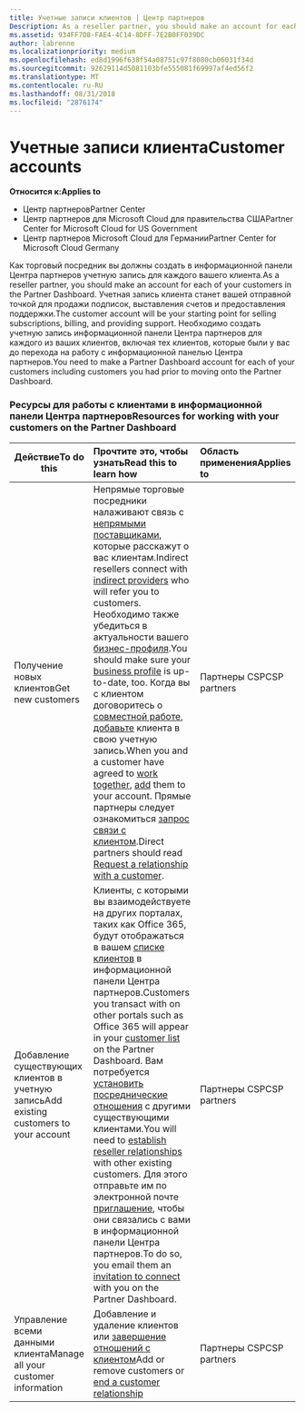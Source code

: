 ```yaml
---
title: Учетные записи клиентов | Центр партнеров
Description: As a reseller partner, you should make an account for each of your customers in Partner Center. The customer account will be your starting point for selling subscriptions, billing, and providing support.
ms.assetid: 934FF7D8-FAE4-4C14-8DFF-7E2B0FF039DC
author: labrenne
ms.localizationpriority: medium
ms.openlocfilehash: ed8d1996f638f54a08751c97f8080cb06031f34d
ms.sourcegitcommit: 92629114d5081103bfe555081f69997af4ed56f2
ms.translationtype: MT
ms.contentlocale: ru-RU
ms.lasthandoff: 08/31/2018
ms.locfileid: "2876174"
---
```

# <a name="customer-accounts"></a><span data-ttu-id="f208f-102">Учетные записи клиента</span><span class="sxs-lookup"><span data-stu-id="f208f-102">Customer accounts</span></span>

**<span data-ttu-id="f208f-103">Относится к:</span><span class="sxs-lookup"><span data-stu-id="f208f-103">Applies to</span></span>**

-  <span data-ttu-id="f208f-104">Центр партнеров</span><span class="sxs-lookup"><span data-stu-id="f208f-104">Partner Center</span></span>
-  <span data-ttu-id="f208f-105">Центр партнеров для Microsoft Cloud для правительства США</span><span class="sxs-lookup"><span data-stu-id="f208f-105">Partner Center for Microsoft Cloud for US Government</span></span>
-  <span data-ttu-id="f208f-106">Центр партнеров Microsoft Cloud для Германии</span><span class="sxs-lookup"><span data-stu-id="f208f-106">Partner Center for Microsoft Cloud Germany</span></span>

<span data-ttu-id="f208f-107">Как торговый посредник вы должны создать в информационной панели Центра партнеров учетную запись для каждого вашего клиента.</span><span class="sxs-lookup"><span data-stu-id="f208f-107">As a reseller partner, you should make an account for each of your customers in the Partner Dashboard.</span></span> <span data-ttu-id="f208f-108">Учетная запись клиента станет вашей отправной точкой для продажи подписок, выставления счетов и предоставления поддержки.</span><span class="sxs-lookup"><span data-stu-id="f208f-108">The customer account will be your starting point for selling subscriptions, billing, and providing support.</span></span> <span data-ttu-id="f208f-109">Необходимо создать учетную запись информационной панели Центра партнеров для каждого из ваших клиентов, включая тех клиентов, которые были у вас до перехода на работу с информационной панелью Центра партнеров.</span><span class="sxs-lookup"><span data-stu-id="f208f-109">You need to make a Partner Dashboard account for each of your customers including customers you had prior to moving onto the Partner Dashboard.</span></span>

### <a name="resources-for-working-with-your-customers-on-the-partner-dashboard"></a><span data-ttu-id="f208f-110">Ресурсы для работы с клиентами в информационной панели Центра партнеров</span><span class="sxs-lookup"><span data-stu-id="f208f-110">Resources for working with your customers on the Partner Dashboard</span></span>

|**<span data-ttu-id="f208f-111">Действие</span><span class="sxs-lookup"><span data-stu-id="f208f-111">To do this</span></span>**   |**<span data-ttu-id="f208f-112">Прочтите это, чтобы узнать</span><span class="sxs-lookup"><span data-stu-id="f208f-112">Read this to learn how</span></span>**   |**<span data-ttu-id="f208f-113">Область применения</span><span class="sxs-lookup"><span data-stu-id="f208f-113">Applies to</span></span>**|
|-----------------|:----------------------------|:--------------|
|<span data-ttu-id="f208f-114">Получение новых клиентов</span><span class="sxs-lookup"><span data-stu-id="f208f-114">Get new customers</span></span>|<span data-ttu-id="f208f-115">Непрямые торговые посредники налаживают связь с [непрямыми поставщиками](indirect-reseller-tasks-in-partner-center.md), которые расскажут о вас клиентам.</span><span class="sxs-lookup"><span data-stu-id="f208f-115">Indirect resellers connect with [indirect providers](indirect-reseller-tasks-in-partner-center.md) who will refer you to customers.</span></span> <span data-ttu-id="f208f-116">Необходимо также убедиться в актуальности вашего [бизнес-профиля](create-a-marketing-profile.md).</span><span class="sxs-lookup"><span data-stu-id="f208f-116">You should make sure your [business profile](create-a-marketing-profile.md) is up-to-date, too.</span></span> <span data-ttu-id="f208f-117">Когда вы с клиентом договоритесь о [совместной работе](responding-to-referrals.md), [добавьте](add-a-new-customer.md) клиента в свою учетную запись.</span><span class="sxs-lookup"><span data-stu-id="f208f-117">When you and a customer have agreed to [work together](responding-to-referrals.md), [add](add-a-new-customer.md) them to your account.</span></span> <span data-ttu-id="f208f-118">Прямые партнеры следует ознакомиться [запрос связи с клиентом](request-a-relationship-with-a-customer.md).</span><span class="sxs-lookup"><span data-stu-id="f208f-118">Direct partners should read [ Request a relationship with a customer](request-a-relationship-with-a-customer.md).</span></span>|<span data-ttu-id="f208f-119">Партнеры CSP</span><span class="sxs-lookup"><span data-stu-id="f208f-119">CSP partners</span></span>|
|<span data-ttu-id="f208f-120">Добавление существующих клиентов в учетную запись</span><span class="sxs-lookup"><span data-stu-id="f208f-120">Add existing customers to your account</span></span>   | <span data-ttu-id="f208f-121">Клиенты, с которыми вы взаимодействуете на других порталах, таких как Office 365, будут отображаться в вашем [списке клиентов](see-your-customer-list.md) в информационной панели Центра партнеров.</span><span class="sxs-lookup"><span data-stu-id="f208f-121">Customers you transact with on other portals such as Office 365 will appear in your [customer list](see-your-customer-list.md) on the Partner Dashboard.</span></span> <span data-ttu-id="f208f-122">Вам потребуется [установить посреднические отношения](indirect-reseller-tasks-in-partner-center.md) с другими существующими клиентами.</span><span class="sxs-lookup"><span data-stu-id="f208f-122">You will need to [establish reseller relationships](indirect-reseller-tasks-in-partner-center.md) with other existing customers.</span></span> <span data-ttu-id="f208f-123">Для этого отправьте им по электронной почте [приглашение](responding-to-referrals.md), чтобы они связались с вами в информационной панели Центра партнеров.</span><span class="sxs-lookup"><span data-stu-id="f208f-123">To do so, you email them an [invitation to connect](responding-to-referrals.md) with you on the Partner Dashboard.</span></span>   | <span data-ttu-id="f208f-124">Партнеры CSP</span><span class="sxs-lookup"><span data-stu-id="f208f-124">CSP partners</span></span>   |
|<span data-ttu-id="f208f-125">Управление всеми данными клиента</span><span class="sxs-lookup"><span data-stu-id="f208f-125">Manage all your customer information</span></span>   | <span data-ttu-id="f208f-126">Добавление и удаление клиентов или [завершение отношений с клиентом](remove-a-relationship.md)</span><span class="sxs-lookup"><span data-stu-id="f208f-126">Add or remove customers or [end a customer relationship](remove-a-relationship.md)</span></span>|   <span data-ttu-id="f208f-127">Партнеры CSP</span><span class="sxs-lookup"><span data-stu-id="f208f-127">CSP partners</span></span> |